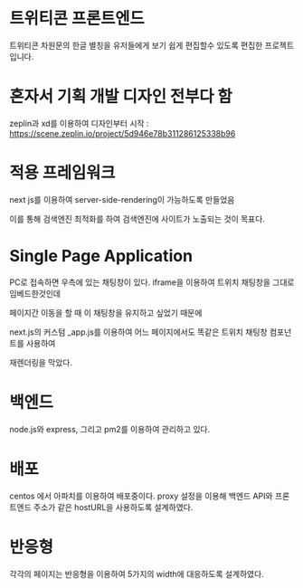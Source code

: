# 트위티콘 프론트엔드

트위티콘 차원문의 한글 별칭을 유저들에게 보기 쉽게 편집할수 있도록 편집한 프로젝트입니다.

# 혼자서 기획 개발 디자인 전부다 함

zeplin과 xd를 이용하여 디자인부터 시작 : https://scene.zeplin.io/project/5d946e78b311286125338b96

# 적용 프레임워크

next js를 이용하여 server-side-rendering이 가능하도록 만들었음

이를 통해 검색엔진 최적화를 하여 검색엔진에 사이트가 노출되는 것이 목표다.

# Single Page Application

PC로 접속하면 우측에 있는 채팅창이 있다. iframe을 이용하여 트위치 채팅창을 그대로 임베드한것인데

페이지간 이동을 할 때 이 채팅창을 유지하고 싶었기 때문에

next.js의 커스텀 _app.js를 이용하여 어느 페이지에서도 똑같은 트위치 채팅창 컴포넌트를 사용하여 

재렌더링을 막았다.

# 백엔드

node.js와 express, 그리고 pm2를 이용하여 관리하고 있다.

# 배포

centos 에서 아파치를 이용하여 배포중이다. proxy 설정을 이용해 백엔드 API와 프론트엔드 주소가 같은 hostURL을 사용하도록 설계하였다.

# 반응형

각각의 페이지는 반응형을 이용하여 5가지의 width에 대응하도록 설계하였다.
